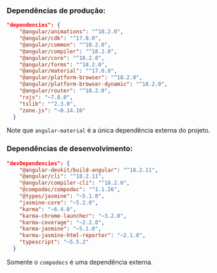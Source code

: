### Dependências de produção:

```json
"dependencies": {
    "@angular/animations": "^18.2.0",
    "@angular/cdk": "^17.0.0",
    "@angular/common": "^18.2.0",
    "@angular/compiler": "^18.2.0",
    "@angular/core": "^18.2.0",
    "@angular/forms": "^18.2.0",
    "@angular/material": "^17.0.0",
    "@angular/platform-browser": "^18.2.0",
    "@angular/platform-browser-dynamic": "^18.2.0",
    "@angular/router": "^18.2.0",
    "rxjs": "~7.8.0",
    "tslib": "^2.3.0",
    "zone.js": "~0.14.10"
  }
```

Note que `angular-material` é a única dependência externa do projeto.

### Dependências de desenvolvimento:

```json
"devDependencies": {
    "@angular-devkit/build-angular": "^18.2.11",
    "@angular/cli": "^18.2.11",
    "@angular/compiler-cli": "^18.2.0",
    "@compodoc/compodoc": "^1.1.26",
    "@types/jasmine": "~5.1.0",
    "jasmine-core": "~5.2.0",
    "karma": "~6.4.0",
    "karma-chrome-launcher": "~3.2.0",
    "karma-coverage": "~2.2.0",
    "karma-jasmine": "~5.1.0",
    "karma-jasmine-html-reporter": "~2.1.0",
    "typescript": "~5.5.2"
  }
```

Somente o `compodocs` é uma dependência externa.